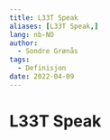 ```yaml
---
title: L33T Speak
aliases: [L33T Speak,]
lang: nb-NO
author:
  - Sondre Grønås
tags:
  - Definisjon
date: 2022-04-09
---
```

# L33T Speak
